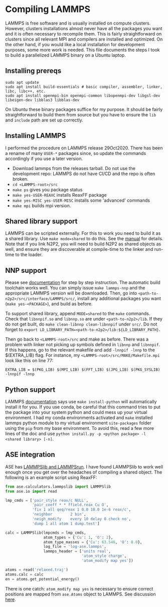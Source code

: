 # Compiling LAMMPS
LAMMPS is free software and is usually installed on compute clusters. However, clusters installations almost never have all the packages you want and it is often necessary to recompile them. This is fairly straightforward on clusters since all relevant MPI and compilers are installed and optimized. On the other hand, if you would like a local installation for development purposes, some more work is needed. This file documents the steps I took to build a parallelized LAMMPS binary on a Ubuntu laptop. 

## Installing prereqs
```
sudo apt update
sudo apt install build-essentials # basic compiler, assembler, linker, libc, libc++, etc.
sudo apt install openmpi-bin openmpi-common libopenmpi-dev libgsl-dev libeigen-dev libblas3 libblas-dev
```
On Ubuntu these binary packages suffice for my purpose. It should be fairly straightforward to build them from source but you have to ensure the `lib` and `include` path are set up correctly. 

## Installing LAMMPS
I performed the procedure on LAMMPS release 29Oct2020. There has been a rename of many `USER-*` packages since, so update the commands accordingly if you use a later version.
 - Download lammps from the releases tarball. Do not use the development repo: LAMMPS do not have CI/CD and the repo is often broken. 
 - `cd <LAMMPS-root>/src`
 - `make ps` gives you package status
 - `make yes-USER-REAXC` installs ReaxFF package
 - `make yes-MISC yes-USER-MISC` installs some 'advanced' commands
 - `make mpi` builds mpi version. 
 
## Shared library support
LAMMPS can be scripted externally. For this to work you need to build it as a shared library. Use `make mode=shared` to do this. See the [manual](https://docs.lammps.org/Build_basics.html) for details. Note that if you link N2P2, you will need to build N2P2 as shared objects as well, and ensure they are discoverable at compile-time to the linker and run-time to the loader. 

## NNP support
Please see [documentation](https://compphysvienna.github.io/n2p2/interfaces/if_lammps.html?highlight=dynamic) for step by step instruction. The automatic build toolchain works well. You can simply issue `make lammps-nnp` and the appropriate LAMMPS version will be downloaded. Then, go into `<path-to-n2p2>/src/interface/LAMMPS/src/`, install any additional packages you want (`make yes-<PACKAGE>`), and build as before.

To support shared library, append `MODE=shared` to the `make` commands. Check that `libnnpif.so` and `libnnp.so` are under `<path-to-n2p2>/lib`. If they do not get built, do `make clean-libnnp clean-libnnpif` under `src/`. Do not forget to `export LD_LIBRARY_PATH=<path-to-n2p2>/lib:${LD_LIBRARY_PATH}`. 

Then go back to `<LAMMPS-root>/src` and make as before. There was a problem with linker not picking up symbols defined in `libnnp` and `libnnpif`. If this happens, go to the relevant makefile and add `-lnnpif -lnnp` to the $(EXTRA_LIB) flag. For instance, my `<LAMMPS-root>/src/MAKE/Makefile.mpi` look like this on line 77:
```
EXTRA_LIB = $(PKG_LIB) $(MPI_LIB) $(FFT_LIB) $(JPG_LIB) $(PKG_SYSLIB) -lnnpif -lnnp
```
## Python support
LAMMPS [documentation](https://docs.lammps.org/Python_install.html) says use `make install-python` will automatically install it for you. If you use conda, be careful that this command tries to put the package into your system python and could mess up your virtual environment. I had my conda environments activated and `make` installed lammps python module to my virtual environment `site-packages` folder using the `pip` from my base environment. To avoid this, read a few more lines of the doc and use `python install.py -p <python package> -l <shared library> [-n]`. 

## ASE integration
ASE has [LAMMPSlib and LAMMPSrun](https://compphysvienna.github.io/n2p2/interfaces/if_lammps.html?highlight=dynamic). I have found LAMMPSlib to work well enough once you get over the headaches of compiling a shared object. The following is an example script using ReaxFF:
```python
from ase.calculators.lammpslib import LAMMPSlib
from ase.io import read

lmp_cmds = ['pair_style reax/c NULL',
            'pair_coeff * * ffield.reax Cu O',
            'fix 1 all qeq/reax 1 0.0 10.0 1e-6 reax/c',
            'neighbor        2 bin',
            'neigh_modify    every 10 delay 0 check no',
            'dump 1 all atom 1 dump.test']

calc = LAMMPSlib(lmpcmds = lmp_cmds,
                 atom_types = {'Cu': 1, 'O': 2},
                 atom_type_masses = {'Cu': 63.546, 'O': 8.0},
                 log_file = 'log-ase.lammps',
                 lammps_header = ['units real',
                                  'atom_style charge',
                                  'atom_modify map yes'])

atoms = read('relaxed.traj')
atoms.calc = calc
en = atoms.get_potential_energy()
```
There is one catch: `atom_modify map yes` is necessary to ensure correct positions are mapped from `ase.Atoms` object to LAMMPS. See discussion [here](https://matsci.org/t/python-interface-to-lammps-scatter-atoms-wont-work-as-expected/32209/2).
